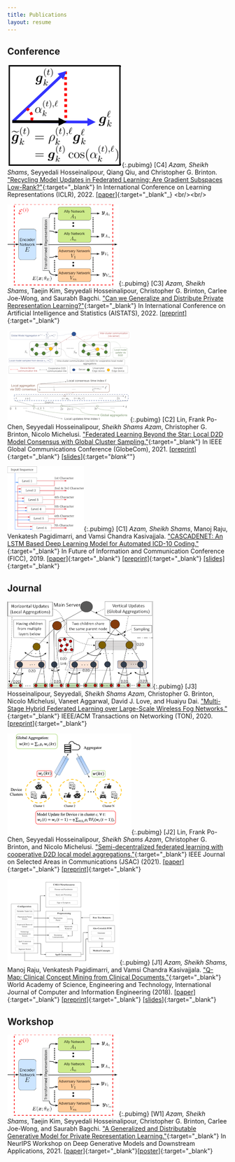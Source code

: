 ```yaml
---
title: Publications
layout: resume
---
```

## Conference

![](/images/lbgm.png){:.pubimg}
[C4] _Azam, Sheikh Shams_, Seyyedali Hosseinalipour, Qiang Qiu, and Christopher G. Brinton. ["Recycling Model Updates in Federated Learning: Are Gradient Subspaces Low-Rank?"](https://openreview.net/forum?id=B7ZbqNLDn-_){:target="_blank"} In International Conference on Learning Representations (ICLR), 2022. [[paper]](https://openreview.net/forum?id=B7ZbqNLDn-_){:target="_blank"_} <br/><br/>


![](/images/eigan.png){:.pubimg}
[C3] _Azam, Sheikh Shams_, Taejin Kim, Seyyedali Hosseinalipour, Christopher G. Brinton, Carlee Joe-Wong, and Saurabh Bagchi. ["Can we Generalize and Distribute Private Representation Learning?"](https://arxiv.org/abs/2010.01792){:target="_blank"} In International Conference on Artificial Intelligence and Statistics (AISTATS), 2022. [[preprint]](https://arxiv.org/abs/2010.01792){:target="_blank"} <br/>

![](/images/flbeyondstar.png){:.pubimg}
[C2] Lin, Frank Po-Chen, Seyyedali Hosseinalipour, _Sheikh Shams Azam_, Christopher G. Brinton, Nicolo Michelusi. ["Federated Learning Beyond the Star: Local D2D Model Consensus with Global Cluster Sampling."](https://arxiv.org/abs/2109.03350){:target="_blank"} In IEEE Global Communications Conference (GlobeCom), 2021. [[preprint]](https://arxiv.org/abs/2109.03350){:target="_blank"} [[slides]](https://drive.google.com/file/d/1C5dA-IaIZgnvjcWVaffAaOtPUtN8JRzL/view?usp=sharing){:target="_blank_""}

![](/images/cascadenet.png){:.pubimg}
[C1] _Azam, Sheikh Shams_, Manoj Raju, Venkatesh Pagidimarri, and Vamsi Chandra Kasivajjala. ["CASCADENET: An LSTM Based Deep Learning Model for Automated ICD-10 Coding."](https://link.springer.com/chapter/10.1007/978-3-030-12385-7_6){:target="_blank"} In Future of Information and Communication Conference (FICC), 2019. [[paper]](https://link.springer.com/chapter/10.1007/978-3-030-12385-7_6){:target="_blank"} [[preprint]](https://www.researchgate.net/profile/Sheikh_Shams_Azam/publication/330831968_CASCADENET_An_LSTM_based_deep_learning_model_for_automated_ICD-10_coding/links/5cb464f2299bf12097666d63/CASCADENET-An-LSTM-based-deep-learning-model-for-automated-ICD-10-coding.pdf){:target="_blank"} [[slides]](https://drive.google.com/file/d/1P0-ih5VfSx4INWS9oRnezkNJ9PAnn1OI/view?usp=sharing){:target="_blank"}

## Journal

![](/images/mhfl.png){:.pubimg}
[J3] Hosseinalipour, Seyyedali, _Sheikh Shams Azam_, Christopher G. Brinton, Nicolo Michelusi, Vaneet Aggarwal, David J. Love, and Huaiyu Dai. ["Multi-Stage Hybrid Federated Learning over Large-Scale Wireless Fog Networks."](){:target="_blank"} IEEE/ACM Transactions on Networking (TON), 2020. [[preprint]](https://arxiv.org/abs/2007.09511){:target="_blank"}

![](/images/tthl.png){:.pubimg}
[J2] Lin, Frank Po-Chen, Seyyedali Hosseinalipour, _Sheikh Shams Azam_, Christopher G. Brinton, and Nicolo Michelusi. ["Semi-decentralized federated learning with cooperative D2D local model aggregations."](https://ieeexplore.ieee.org/abstract/document/9562522){:target="_blank"} IEEE Journal on Selected Areas in Communications (JSAC) (2021). [[paper]](https://ieeexplore.ieee.org/abstract/document/9562522){:target="_blank"} [[preprint]](https://arxiv.org/abs/2103.10481){:target="_blank"}

![](/images/qmap.png){:.pubimg}
[J1] _Azam, Sheikh Shams_, Manoj Raju, Venkatesh Pagidimarri, and Vamsi Chandra Kasivajjala. ["Q-Map: Clinical Concept Mining from Clinical Documents."](https://publications.waset.org/10009490/pdf){:target="_blank"} World Academy of Science, Engineering and Technology, International Journal of Computer and Information Engineering (2018). [[paper]](https://publications.waset.org/10009490/pdf){:target="_blank"} [[preprint]](https://arxiv.org/abs/1804.11149){:target="_blank"} [[slides]](https://drive.google.com/file/d/1DGFSsaRQIcWbYTSgilYVWDCwiikDg_Fh/view?usp=sharing){:target="_blank"}

## Workshop

![](/images/eigan.png){:.pubimg}
[W1] _Azam, Sheikh Shams_, Taejin Kim, Seyyedali Hosseinalipour, Christopher G. Brinton, Carlee Joe-Wong, and Saurabh Bagchi. ["A Generalized and Distributable Generative Model for Private Representation Learning."](https://openreview.net/forum?id=cRKEnMKHY_z){:target="_blank"} In NeurIPS Workshop on Deep Generative Models and Downstream Applications, 2021. [[paper]](https://openreview.net/forum?id=cRKEnMKHY_z){:target="_blank"}[[poster]](https://neurips.cc/media/PosterPDFs/NeurIPS%202021/1f0e3dad99908345f7439f8ffabdffc4_RQ8y9RY.png){:target="_blank"}



<!-- ## Under Review -->

